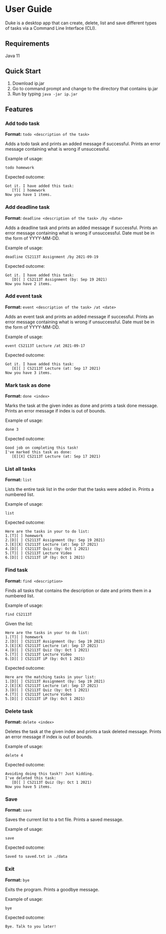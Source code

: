 # User Guide
Duke is a desktop app that can create, delete, list and save different types of tasks via a Command Line Interface (CLI).

## Requirements
Java 11

## Quick Start
1. Download ip.jar
2. Go to command prompt and change to the directory that contains ip.jar
3. Run by typing `java -jar ip.jar`

## Features

### Add todo task 
**Format:** `todo <description of the task>`

Adds a todo task and prints an added message if successful. Prints an error message containing what is wrong if unsuccessful.

Example of usage: 

`todo homework`

Expected outcome:

```
Got it. I have added this task:
   [T][ ] homework
Now you have 1 items.
```

### Add deadline task
**Format:** `deadline <description of the task> /by <date>`

Adds a deadline task and prints an added message if successful. Prints an error message containing what is wrong if unsuccessful.
Date must be in the form of YYYY-MM-DD.

Example of usage:

`deadline CS2113T Assignment /by 2021-09-19`

Expected outcome:

```
Got it. I have added this task:
   [D][ ] CS2113T Assignment (by: Sep 19 2021)
Now you have 2 items.
```

### Add event task
**Format:** `event <description of the task> /at <date>`

Adds an event task and prints an added message if successful. Prints an error message containing what is wrong if unsuccessful.
Date must be in the form of YYYY-MM-DD.

Example of usage:

`event CS2113T Lecture /at 2021-09-17`

Expected outcome:

```
Got it. I have added this task:
   [E][ ] CS2113T Lecture (at: Sep 17 2021)
Now you have 3 items.
```

### Mark task as done
**Format:** `done <index>`

Marks the task at the given index as done and prints a task done message. Prints an error message if index is out of bounds.

Example of usage:

`done 3`

Expected outcome:

```
Good job on completing this task!
I've marked this task as done:
   [E][X] CS2113T Lecture (at: Sep 17 2021)
```

### List all tasks
**Format:** `list`

Lists the entire task list in the order that the tasks were added in. Prints a numbered list.

Example of usage:

`list`

Expected outcome:

```
Here are the tasks in your to do list:
1.[T][ ] homework
2.[D][ ] CS2113T Assignment (by: Sep 19 2021)
3.[E][X] CS2113T Lecture (at: Sep 17 2021)
4.[D][ ] CS2113T Quiz (by: Oct 1 2021)
5.[T][ ] CS2113T Lecture Video
6.[D][ ] CS2113T iP (by: Oct 1 2021)
```

### Find task
**Format:** `find <description>`

Finds all tasks that contains the description or date and prints them in a numbered list. 

Example of usage:

`find CS2113T`

Given the list:

```
Here are the tasks in your to do list:
1.[T][ ] homework
2.[D][ ] CS2113T Assignment (by: Sep 19 2021)
3.[E][X] CS2113T Lecture (at: Sep 17 2021)
4.[D][ ] CS2113T Quiz (by: Oct 1 2021)
5.[T][ ] CS2113T Lecture Video
6.[D][ ] CS2113T iP (by: Oct 1 2021)
```

Expected outcome:

```
Here are the matching tasks in your list:
1.[D][ ] CS2113T Assignment (by: Sep 19 2021)
2.[E][X] CS2113T Lecture (at: Sep 17 2021)
3.[D][ ] CS2113T Quiz (by: Oct 1 2021)
4.[T][ ] CS2113T Lecture Video
5.[D][ ] CS2113T iP (by: Oct 1 2021)
```

### Delete task
**Format:** `delete <index>`

Deletes the task at the given index and prints a task deleted message. Prints an error message if index is out of bounds.

Example of usage:

`delete 4`

Expected outcome:

```
Avoiding doing this task?! Just kidding.
I've deleted this task:
   [D][ ] CS2113T Quiz (by: Oct 1 2021)
Now you have 5 items.
```

### Save
**Format:** `save`

Saves the current list to a txt file. Prints a saved message.

Example of usage:

`save`

Expected outcome:

```
Saved to saved.txt in ./data
```

### Exit
**Format:** `bye`

Exits the program. Prints a goodbye message.

Example of usage:

`bye`

Expected outcome:

```
Bye. Talk to you later!
```